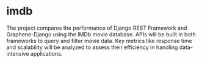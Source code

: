 # imdb
The project compares the performance of Django REST Framework and Graphene-Django using the IMDb movie database. APIs will be built in both frameworks to query and filter movie data. Key metrics like response time and scalability will be analyzed to assess their efficiency in handling data-intensive applications.
